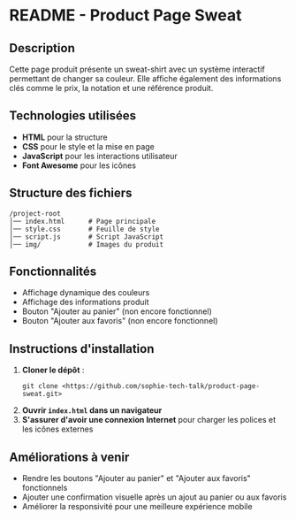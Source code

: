 # README - Product Page Sweat

## Description

Cette page produit présente un sweat-shirt avec un système interactif permettant de changer sa couleur. Elle affiche également des informations clés comme le prix, la notation et une référence produit.

## Technologies utilisées

- **HTML** pour la structure
- **CSS** pour le style et la mise en page
- **JavaScript** pour les interactions utilisateur
- **Font Awesome** pour les icônes

## Structure des fichiers

```
/project-root
│── index.html      # Page principale
│── style.css       # Feuille de style
│── script.js       # Script JavaScript
│── img/            # Images du produit
```

## Fonctionnalités

- Affichage dynamique des couleurs
- Affichage des informations produit
- Bouton "Ajouter au panier" (non encore fonctionnel)
- Bouton "Ajouter aux favoris" (non encore fonctionnel)

## Instructions d'installation

1. **Cloner le dépôt** :
   ```
   git clone <https://github.com/sophie-tech-talk/product-page-sweat.git>
   ```
2. **Ouvrir ```index.html``` dans un navigateur**
3. **S'assurer d'avoir une connexion Internet** pour charger les polices et les icônes externes

## Améliorations à venir

- Rendre les boutons "Ajouter au panier" et "Ajouter aux favoris" fonctionnels
- Ajouter une confirmation visuelle après un ajout au panier ou aux favoris
- Améliorer la responsivité pour une meilleure expérience mobile
